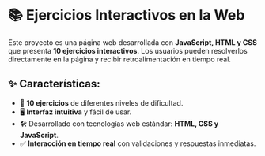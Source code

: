 # 📚 Ejercicios Interactivos en la Web

Este proyecto es una página web desarrollada con **JavaScript, HTML y CSS** que presenta **10 ejercicios interactivos**. Los usuarios pueden resolverlos directamente en la página y recibir retroalimentación en tiempo real.

## ✨ Características:
- 🔢 **10 ejercicios** de diferentes niveles de dificultad.
- 🖥️ **Interfaz intuitiva** y fácil de usar.
- 🛠️ Desarrollado con tecnologías web estándar: **HTML, CSS y JavaScript**.
- ✅ **Interacción en tiempo real** con validaciones y respuestas inmediatas.
